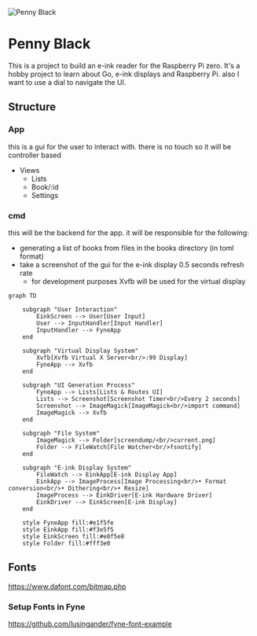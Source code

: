 
![Penny Black](.readme/logo.png)

# Penny Black

This is a project to build an e-ink reader for the Raspberry Pi zero.
It's a hobby project to learn about Go, e-ink displays and Raspberry Pi.
also I want to use a dial to navigate the UI.

## Structure

### App 
this is a gui for the user to interact with. there is no touch so it will be controller based
- Views
    - Lists
    - Book/:id
    - Settings

### cmd
this will be the backend for the app. it will be responsible for the following:
- generating a list of books from files in the books directory (in toml format)
- take a screenshot of the gui for the e-ink display 0.5 seconds refresh rate
    - for development purposes Xvfb will be used for the virtual display

```mermaid
graph TD

    subgraph "User Interaction"
        EinkScreen --> User[User Input]
        User --> InputHandler[Input Handler]
        InputHandler --> FyneApp
    end
    
    subgraph "Virtual Display System"
        Xvfb[Xvfb Virtual X Server<br/>:99 Display]
        FyneApp --> Xvfb
    end
    
    subgraph "UI Generation Process"
        FyneApp --> Lists[Lists & Routes UI]
        Lists --> Screenshot[Screenshot Timer<br/>Every 2 seconds]
        Screenshot --> ImageMagick[ImageMagick<br/>import command]
        ImageMagick --> Xvfb
    end
    
    subgraph "File System"
        ImageMagick --> Folder[screendump/<br/>current.png]
        Folder --> FileWatch[File Watcher<br/>fsnotify]
    end
    
    subgraph "E-ink Display System"
        FileWatch --> EinkApp[E-ink Display App]
        EinkApp --> ImageProcess[Image Processing<br/>• Format conversion<br/>• Dithering<br/>• Resize]
        ImageProcess --> EinkDriver[E-ink Hardware Driver]
        EinkDriver --> EinkScreen[E-ink Display]
    end
    
    style FyneApp fill:#e1f5fe
    style EinkApp fill:#f3e5f5
    style EinkScreen fill:#e8f5e8
    style Folder fill:#fff3e0
```


## Fonts

https://www.dafont.com/bitmap.php

### Setup Fonts in Fyne

https://github.com/lusingander/fyne-font-example